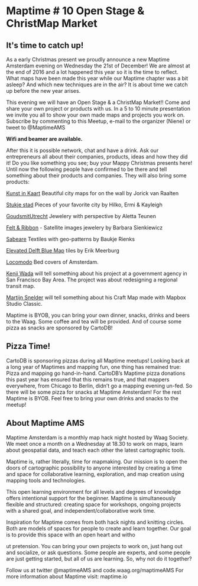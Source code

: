 # Maptime # 10 Open Stage &amp; ChristMap Market

## It's time to catch up!

As a early Christmas present we proudly announce a new Maptime Amsterdam evening on Wednesday the 21st of December! We are almost at the end of 2016 and a lot happened this year so it is the time to reflect. What maps have been made this year while our Maptime chapter was a bit asleep? And which new techniques are in the air? It is about time we catch up before the new year arises.

This evening we will have an Open Stage &  a ChristMap Market!! Come and share your own project or products with us. In a 5 to 10 minute presentation we invite you all to show your own made maps and projects you work on. Subscribe by commenting to this Meetup, e-mail to the organizer (Niene) or tweet to @MaptimeAMS

**Wifi and beamer are available.**

After this it is possible network, chat and have a drink. Ask our entrepreneurs all about their companies, products, ideas and how they did it! Do you like something you see; buy your Mappy Christmas presents here! Until now the following people have confirmed to be there and tell something about their products and companies. They will also bring some products:

[Kunst in Kaart](https://kunstinkaart.nl/) Beautiful city maps for on the wall by Jorick van Raalten

[Stukje stad](http://www.stukjestad.com/) Pieces of your favorite city by Hilko, Ermi & Kayleigh

[GoudsmitUtrecht](https://www.goudsmidutrecht.nl/) Jewelery with perspective by Aletta Teunen

[Felt & Ribbon](http://nl.dawanda.com/shop/felt-ribbon) - Satellite images jewelery by Barbara Sienkiewicz

[Sabeare](http://www.sabeare.com/portfolio/) Textiles with geo-patterns by Baukje Rienks

[Elevated Delft Blue Map]() tiles by Erik Meerburg

[Locomodo](http://www.locodomo.nl/) Bed covers of Amsterdam.

[Kenji Wada](http://kenjiwada.jp/) will tell something about his project at a government agency in San Francisco Bay Area. The project was about redesigning a regional transit map.

[Martijn Snelder](http://carta.guide/martijn/#) will tell something about his Craft Map made with Mapbox Studio Classic.

Maptime is BYOB,  you can bring your own dinner, snacks, drinks and beers to the Waag. Some coffee and tea will be provided. And of course some pizza as snacks are sponsored by CartoDB!

## Pizza Time!

CartoDB is sponsoring pizzas during all Maptime meetups! Looking back at a long year of Maptimes and mapping fun, one thing has remained true: Pizza and mapping go hand-in-hand. CartoDB’s Maptime pizza donations this past year has ensured that this remains true, and that mappers everywhere, from Chicago to Berlin, didn’t go a mapping evening un-fed.
So there will be some pizza for snacks at Maptime Amsterdam!  For the rest Maptime is BYOB. Feel free to bring your own drinks and snacks to the meetup!

## About Maptime AMS

Maptime Amsterdam is a monthly map hack night hosted by Waag Society. We meet once a month on a Wednesday at 18.30 to work on maps, learn about geospatial data, and teach each other the latest cartographic tools.

Maptime is, rather literally, time for mapmaking. Our mission is to open the doors of cartographic possibility to anyone interested by creating a time and space for collaborative learning, exploration, and map creation using mapping tools and technologies.

This open learning environment for all levels and degrees of knowledge offers intentional support for the beginner. Maptime is simultaneously flexible and structured: creating space for workshops, ongoing projects with a shared goal, and independent/collaborative work time.

Inspiration for Maptime comes from both hack nights and knitting circles. Both are models of spaces for people to create and learn together. Our goal is to provide this space with an open heart and witho

ut pretension. You can bring your own projects to work on, just hang out and socialize, or ask questions. Some people are experts, and some people are just getting started, but all of us are learning. So, why not do it together?

Follow us at twitter @maptimeAMS and code.waag.org/maptimeAMS
For more information about Maptime visit: maptime.io

